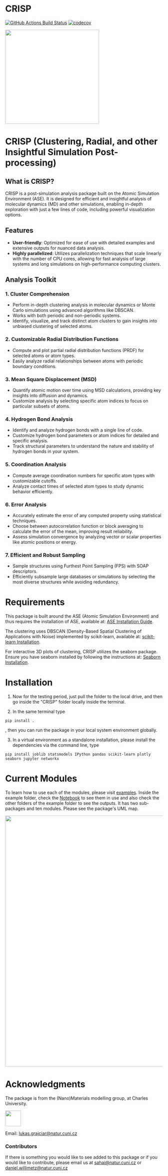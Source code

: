 CRISP
==============================
[//]: # (Badges)
[![GitHub Actions Build Status](https://github.com/REPLACE_WITH_OWNER_ACCOUNT/CRISP/workflows/CI/badge.svg)](https://github.com/REPLACE_WITH_OWNER_ACCOUNT/CRISP/actions?query=workflow%3ACI)
[![codecov](https://codecov.io/gh/REPLACE_WITH_OWNER_ACCOUNT/CRISP/branch/main/graph/badge.svg)](https://codecov.io/gh/REPLACE_WITH_OWNER_ACCOUNT/CRISP/branch/main)


<img src="https://github.com/Indranil17/CRISP_HOST/blob/main/crisp_logo2.png" width="300">

# CRISP (Clustering, Radial, and other Insightful Simulation Post-processing)

## What is CRISP?
CRISP is a post-simulation analysis package built on the Atomic Simulation Environment (ASE). It is designed for efficient and insightful analysis of molecular dynamics (MD) and other simulations, enabling in-depth exploration with just a few lines of code, including powerful visualization options.

## Features
- **User-friendly**: Optimized for ease of use with detailed examples and extensive outputs for nuanced data analysis.
- **Highly parallelized**: Utilizes parallelization techniques that scale linearly with the number of CPU cores, allowing for fast analysis of large systems and long simulations on high-performance computing clusters.

## Analysis Toolkit

### 1. Cluster Comprehension
- Perform in-depth clustering analysis in molecular dynamics or Monte Carlo simulations using advanced algorithms like DBSCAN.
- Works with both periodic and non-periodic systems.
- Identify, visualize, and track distinct atom clusters to gain insights into unbiased clustering of selected atoms.

### 2. Customizable Radial Distribution Functions
- Compute and plot partial radial distribution functions (PRDF) for selected atoms or atom types.
- Easily analyze radial relationships between atoms with periodic boundary conditions.

### 3. Mean Square Displacement (MSD)
- Quantify atomic motion over time using MSD calculations, providing key insights into diffusion and dynamics.
- Customize analysis by selecting specific atom indices to focus on particular subsets of atoms.

### 4. Hydrogen Bond Analysis
- Identify and analyze hydrogen bonds with a single line of code.
- Customize hydrogen bond parameters or atom indices for detailed and specific analysis.
- Track structural parameters to understand the nature and stability of hydrogen bonds in your system.

### 5. Coordination Analysis
- Compute average coordination numbers for specific atom types with customizable cutoffs.
- Analyze contact times of selected atom types to study dynamic behavior efficiently.

### 6. Error Analysis
- Accurately estimate the error of any computed property using statistical techniques.
- Choose between autocorrelation function or block averaging to calculate the error of the mean, improving result reliability.
- Assess simulation convergence by analyzing vector or scalar properties like atomic positions or energy.

### 7. Efficient and Robust Sampling
- Sample structures using Furthest Point Sampling (FPS) with SOAP descriptors.
- Efficiently subsample large databases or simulations by selecting the most diverse structures while avoiding redundancy.

# Requirements
This package is built around the ASE (Atomic Simulation Environment) and thus requires the installation of ASE, available at: [ASE Installation Guide](https://wiki.fysik.dtu.dk/ase/install.html).

The clustering uses DBSCAN (Density-Based Spatial Clustering of Applications with Noise) implemented by scikit-learn, available at: [scikit-learn Installation](https://scikit-learn.org/stable/install.html).

For interactive 3D plots of clustering, CRISP utilizes the seaborn package. Ensure you have seaborn installed by following the instructions at: [Seaborn Installation](https://seaborn.pydata.org/installing.html).

# Installation
1. Now for the testing period, just pull the folder to the local drive, and then go inside the "CRISP" folder locally inside the terminal. 

2. In the same terminal type    
```
pip install .
```
, then you can run the package in your local system environment globally.

3. In a virtual environment as a standalone installation, please install the dependencies via the command line, type 
```
pip install joblib statsmodels IPython pandas scikit-learn plotly seaborn jupyter networkx
```

# Current Modules

To learn how to use each of the modules, please visit [examples](https://github.com/Indranil17/CRISP_HOST/tree/main/example).
Inside the example folder, check the [Notebook](https://github.com/Indranil17/CRISP_HOST/blob/main/example/CRISP_example.ipynb) to see them in use and also check the other folders of the example folder to see the outputs.
It has two sub-packages and ten modules. Please see the package's UML map. 
 
<img src="https://github.com/Indranil17/CRISP_HOST/blob/main/crisp_map.png" width="800">



# Acknowledgments
The package is from the (Nano)Materials modelling group, at Charles University.  

<img src="https://github.com/Indranil17/CRISP_HOST/blob/main/group_logo.png" width="50">

Email: lukas.grajciar@natur.cuni.cz

### Contributors
If there is something you would like to see added to this package or if you would like to contribute, 
please email us at sahai@natur.cuni.cz or daniel.willimetz@natur.cuni.cz


